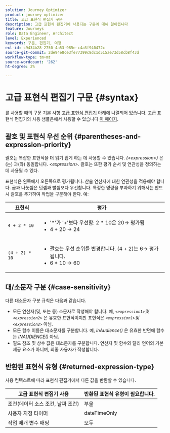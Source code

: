 ```yaml
---
solution: Journey Optimizer
product: journey optimizer
title: 고급 표현식 편집기 구문
description: 고급 표현식 편집기에 사용되는 구문에 대해 알아봅니다
feature: Journeys
role: Data Engineer, Architect
level: Experienced
keywords: 구문, 편집기, 여정
exl-id: c9434b28-2750-4a53-985e-c4a3f940472c
source-git-commit: 2de94e8ce3fe77399c8dc1d515ae73d58cb8f43d
workflow-type: tm+mt
source-wordcount: '262'
ht-degree: 2%

---
```


# 고급 표현식 편집기 구문 {#syntax}

를 사용할 때의 구문 기본 사항 [고급 표현식 편집기](expressionadvanced.md) 아래에 나열되어 있습니다. 고급 표현식 편집기의 사용 샘플은에서 사용할 수 있습니다 [이 페이지](advanced-editor-use-cases.md).

## 괄호 및 표현식 우선 순위 {#parentheses-and-expression-priority}

괄호는 복잡한 표현식을 더 읽기 쉽게 하는 데 사용할 수 있습니다. _(&lt;expression>)_ 은(는) 과(와) 동일합니다. _&lt;expression>_. 괄호는 또한 평가 순서 및 연관성을 정의하는 데 사용될 수 있다.

표현식은 왼쪽에서 오른쪽으로 평가됩니다. 산술 연산자에 대한 연관성을 적용해야 합니다. 곱과 나눗셈은 덧셈과 뺄셈보다 우선합니다. 특정한 명령을 부과하기 위해서는 반드시 괄호를 추가하여 작업을 구분해야 한다. 예:

<!--```5 + 2 * 10 = 25, and (5 + 2) * 10 = 70```-->

| 표현식 | 평가 |
|--- |--- |
| `4 + 2 * 10` | <ul><li>&#39;*&#39;가 &#39;+&#39;보다 우선함: 2 * 10은 20→ 평가됨</li><li>4 + 20 → 24</li></ul> |
| `(4 + 2) * 10` | <ul><li>괄호는 우선 순위를 변경합니다. (4 + 2)는 6→ 평가됩니다.</li><li> 6 * 10 → 60</li></ul> |

## 대/소문자 구분 {#case-sensitivity}

다른 대소문자 구분 규칙은 다음과 같습니다.

* 모든 연산자(및, 또는 등) 소문자로 작성해야 합니다. 예, _`<expression1>`및`<expression2>`_ 은 유효한 표현식이지만 표현식은 _`<expression1>`및`<expression2>`_ 아님.
* 모든 함수 이름은 대소문자를 구분합니다. 예, _inAudience()_ 은 유효한 반면에 함수는 _INAUDIENCE()_ 아님.
* 필드 참조 및 상수 값은 대소문자를 구분합니다. 연산자 및 함수와 달리 언어의 기본 제공 요소가 아니며, 최종 사용자가 작성합니다.

## 반환된 표현식 유형 {#returned-expression-type}

사용 컨텍스트에 따라 표현식 편집기에서 다른 값을 반환할 수 있습니다.

| 고급 표현식 편집기 사용 | 반환된 표현식 유형이 필요합니다. |
|--- |--- |
| 조건(데이터 소스 조건, 날짜 조건) | 부울 |
| 사용자 지정 타이머 | dateTimeOnly |
| 작업 매개 변수 매핑 | 모두 |
